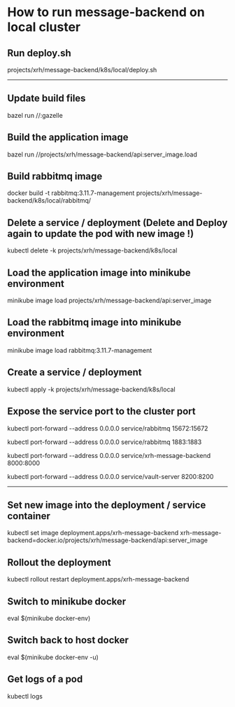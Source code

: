# How to run message-backend on local cluster

## Run deploy.sh
projects/xrh/message-backend/k8s/local/deploy.sh

----
## Update build files
bazel run //:gazelle

## Build the application image
bazel run //projects/xrh/message-backend/api:server_image.load

## Build rabbitmq image
docker build -t rabbitmq:3.11.7-management projects/xrh/message-backend/k8s/local/rabbitmq/

## Delete a service / deployment (Delete and Deploy again to update the pod with new image !)
kubectl delete -k projects/xrh/message-backend/k8s/local

## Load the application image into minikube environment
minikube image load projects/xrh/message-backend/api:server_image

## Load the rabbitmq image into minikube environment
minikube image load rabbitmq:3.11.7-management

## Create a service / deployment
kubectl apply -k projects/xrh/message-backend/k8s/local

## Expose the service port to the cluster port
kubectl port-forward --address 0.0.0.0 service/rabbitmq 15672:15672

kubectl port-forward --address 0.0.0.0 service/rabbitmq 1883:1883

kubectl port-forward --address 0.0.0.0 service/xrh-message-backend 8000:8000

kubectl port-forward --address 0.0.0.0 service/vault-server 8200:8200

----

## Set new image into the deployment / service container
kubectl set image deployment.apps/xrh-message-backend xrh-message-backend=docker.io/projects/xrh/message-backend/api:server_image

## Rollout the deployment
kubectl rollout restart deployment.apps/xrh-message-backend

## Switch to minikube docker
eval $(minikube docker-env)

## Switch back to host docker
eval $(minikube docker-env -u)

## Get logs of a pod
kubectl logs <podname>
